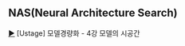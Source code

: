 ## NAS(Neural Architecture Search)
[:arrow_forward:](https://www.edwith.org/bcaitech1/lecture/346206?isDesc=false) [Ustage] 모델경량화 - 4강 모델의 시공간
